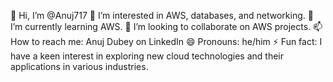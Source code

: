 👋 Hi, I’m @Anuj717
👀 I’m interested in AWS, databases, and networking.
🌱 I’m currently learning AWS.
💞️ I’m looking to collaborate on AWS projects.
📫 How to reach me: Anuj Dubey on LinkedIn
😄 Pronouns: he/him
⚡ Fun fact: I have a keen interest in exploring new cloud technologies and their applications in various industries.
<!---
Anuj717/Anuj717 is a ✨ special ✨ repository because its `README.md` (this file) appears on your GitHub profile.
You can click the Preview link to take a look at your changes.
--->
